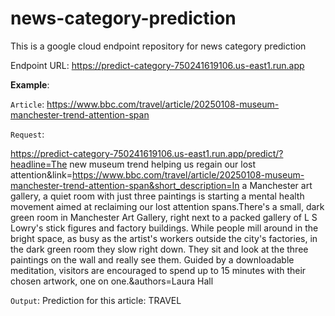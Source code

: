 # news-category-prediction

This is a google cloud endpoint repository for news category prediction

Endpoint URL: https://predict-category-750241619106.us-east1.run.app

**Example**:

`Article`: https://www.bbc.com/travel/article/20250108-museum-manchester-trend-attention-span

`Request`: 


https://predict-category-750241619106.us-east1.run.app/predict/?headline=The new museum trend helping us regain our lost attention&link=https://www.bbc.com/travel/article/20250108-museum-manchester-trend-attention-span&short_description=In a Manchester art gallery, a quiet room with just three paintings is starting a mental health movement aimed at reclaiming our lost attention spans.There's a small, dark green room in Manchester Art Gallery, right next to a packed gallery of L S Lowry's stick figures and factory buildings. While people mill around in the bright space, as busy as the artist's workers outside the city's factories, in the dark green room they slow right down. They sit and look at the three paintings on the wall and really see them. Guided by a downloadable meditation, visitors are encouraged to spend up to 15 minutes with their chosen artwork, one on one.&authors=Laura Hall

`Output`: Prediction for this article: TRAVEL